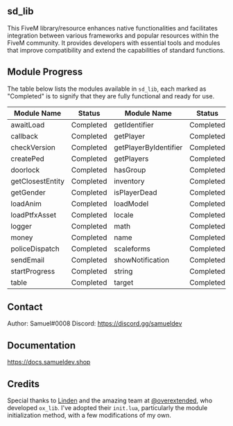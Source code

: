## sd_lib
This FiveM library/resource enhances native functionalities and facilitates integration between various frameworks and popular resources within the FiveM community. It provides developers with essential tools and modules that improve compatibility and extend the capabilities of standard functions.

## Module Progress
The table below lists the modules available in `sd_lib`, each marked as "Completed" is to signify that they are fully functional and ready for use.

| Module Name             | Status      | Module Name               | Status      |
|-------------------------|-------------|----------------------------|-------------|
| awaitLoad               | Completed   | getIdentifier             | Completed   |
| callback                | Completed   | getPlayer                 | Completed   |
| checkVersion            | Completed   | getPlayerByIdentifier     | Completed   |
| createPed               | Completed   | getPlayers                | Completed   |
| doorlock                | Completed   | hasGroup                  | Completed   |
| getClosestEntity        | Completed   | inventory                 | Completed   |
| getGender               | Completed   | isPlayerDead              | Completed   |
| loadAnim                | Completed   | loadModel                 | Completed   |
| loadPtfxAsset           | Completed   | locale                    | Completed   |
| logger                  | Completed   | math                      | Completed   |
| money                   | Completed   | name                      | Completed   |
| policeDispatch          | Completed   | scaleforms                | Completed   |
| sendEmail               | Completed   | showNotification          | Completed   |
| startProgress           | Completed   | string                    | Completed   |
| table                   | Completed   | target                    | Completed   |


## Contact
Author: Samuel#0008
Discord: https://discord.gg/samueldev

## Documentation
https://docs.samueldev.shop

## Credits
Special thanks to [Linden](https://github.com/thelindat) and the amazing team at [@overextended](https://github.com/overextended), who developed `ox_lib`. I've adopted their `init.lua`, particularly the module initialization method, with a few modifications of my own.
